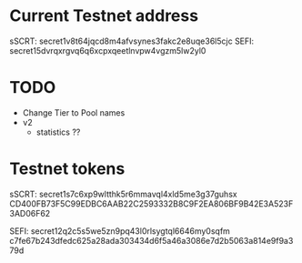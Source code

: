 # Current Testnet address
sSCRT: secret1v8t64jqcd8m4afvsynes3fakc2e8uqe36l5cjc
SEFI: secret15dvrqxrgvq6q6xcpxqeetlnvpw4vgzm5lw2yl0
# TODO
* Change Tier to Pool names
* v2
    * statistics ??

# Testnet tokens
sSCRT: secret1s7c6xp9wltthk5r6mmavql4xld5me3g37guhsx
CD400FB73F5C99EDBC6AAB22C2593332B8C9F2EA806BF9B42E3A523F3AD06F62

SEFI: secret12q2c5s5we5zn9pq43l0rlsygtql6646my0sqfm
c7fe67b243dfedc625a28ada303434d6f5a46a3086e7d2b5063a814e9f9a379d
